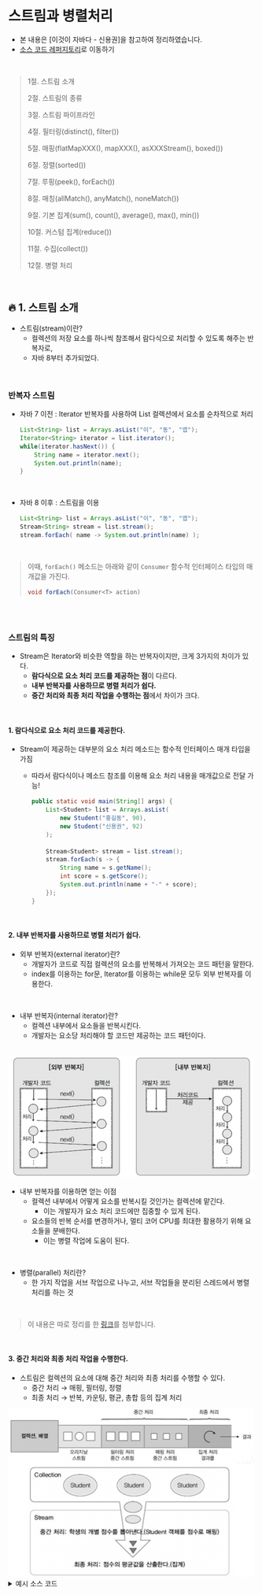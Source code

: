 # 스트림과 병렬처리

- 본 내용은 [이것이 자바다 - 신용권]을 참고하여 정리하였습니다.
- [소스 코드 레퍼지토리](https://github.com/2dongyeop/thisisjava)로 이동하기

<br/>

> 1절. 스트림 소개
>
> 2절. 스트림의 종류
> 
> 3절. 스트림 파이프라인
> 
> 4절. 필터링(distinct(), filter())
>
> 5절. 매핑(flatMapXXX(), mapXXX(), asXXXStream(), boxed())
>
> 6절. 정렬(sorted())
>
> 7절. 루핑(peek(), forEach())
>
> 8절. 매칭(allMatch(), anyMatch(), noneMatch())
>
> 9절. 기본 집계(sum(), count(), average(), max(), min())
>
> 10절. 커스텀 집계(reduce())
>
> 11절. 수집(collect())
>
> 12절. 병렬 처리

<br/>

## 🔥 1. 스트림 소개
- 스트림(stream)이란?
  - 컬렉션의 저장 요소를 하나씩 참조해서 람다식으로 처리할 수 있도록 해주는 반복자로,
  - 자바 8부터 추가되었다.

<br/>

### 반복자 스트림
- 자바 7 이전 : Iterator 반복자를 사용하여 List<String> 컬렉션에서 요소를 순차적으로 처리
    ```java
    List<String> list = Arrays.asList("이", "동", "엽");
    Iterator<String> iterator = list.iterator();
    while(iterator.hasNext()) {
        String name = iterator.next();
        System.out.println(name);
    }
    ```

<br/>

- 자바 8 이후 : 스트림을 이용
    ```Java
    List<String> list = Arrays.asList("이", "동", "엽");
    Stream<String> stream = list.stream();
    stream.forEach( name -> System.out.println(name) );
    ```

<br/>

> 이때, `forEach()` 메소드는 아래와 같이 `Consumer` 함수적 인터페이스 타입의 매개값을 가진다.
> ```Java
> void forEach(Consumer<T> action)
> ```


<br/>

<br/>

### 스트림의 특징
- Stream은 Iterator와 비슷한 역할을 하는 반복자이지만, 크게 3가지의 차이가 있다.
  - **람다식으로 요소 처리 코드를 제공하는 점**이 다르다.
  - **내부 반복자를 사용하므로 병렬 처리가 쉽다.**
  - **중간 처리와 최종 처리 작업을 수행하는 점**에서 차이가 크다.

<br/>

#### 1. 람다식으로 요소 처리 코드를 제공한다.
- Stream이 제공하는 대부분의 요소 처리 메소드는 함수적 인터페이스 매개 타입을 가짐
  - 따라서 람다식이나 메소드 참조를 이용해 요소 처리 내용을 매개값으로 전달 가능!

    ```java
    public static void main(String[] args) {
        List<Student> list = Arrays.asList(
            new Student("홍길동", 90),
            new Student("신용권", 92)
        );

        Stream<Student> stream = list.stream();
        stream.forEach(s -> {
            String name = s.getName();
            int score = s.getScore();
            System.out.println(name + "-" + score);
        });
    }
    ```

<br/>

#### 2. 내부 반복자를 사용하므로 병렬 처리가 쉽다.
- 외부 반복자(external iterator)란?
  - 개발자가 코드로 직접 컬렉션의 요소를 반복해서 가져오는 코드 패턴을 말한다.
  - index를 이용하는 for문, Iterator를 이용하는 while문 모두 외부 반복자를 이용한다.

<br/>

- 내부 반복자(internal iterator)란?
  - 컬렉션 내부에서 요소들을 반복시킨다.
  - 개발자는 요소당 처리해야 할 코드만 제공하는 코드 패턴이다.

<br/>

<img src="https://github.com/2dongyeop/TIL/blob/main/Java/image/iterator2.png" width = 500/>

- 내부 반복자를 이용하면 얻는 이점
  - 컬렉션 내부에서 어떻게 요소를 반복시킬 것인가는 컬렉션에 맡긴다.
    - 이는 개발자가 요소 처리 코드에만 집중할 수 있게 된다.
  - 요소들의 반복 순서를 변경하거나, 멀티 코어 CPU를 최대한 활용하기 위해 요소들을 분배한다.
    - 이는 병렬 작업에 도움이 된다.
    
<br/>

- 병렬(parallel) 처리란?
  - 한 가지 작업을 서브 작업으로 나누고, 서브 작업들을 분리된 스레드에서 병렬 처리를 하는 것

<br/> 

> 이 내용은 따로 정리를 한 [링크](https://github.com/2dongyeop/TIL/blob/main/Java/iterator.md)를 첨부합니다.

<br/>

#### 3. 중간 처리와 최종 처리 작업을 수행한다.
- 스트림은 컬렉션의 요소에 대해 중간 처리와 최종 처리를 수행할 수 있다.
  - 중간 처리 → 매핑, 필터링, 정렬
  - 최종 처리 → 반복, 카운팅, 평균, 총합 등의 집계 처리


<img src="https://github.com/2dongyeop/TIL/blob/main/Java/image/중간처리-최종처리.png" width = 500/>

<br/>

<details>
<summary>예시 소스 코드</summary>
<div markdown="1">

```java
public class MapAndReduceExample {
    public static void main(String[] args) {
        List<Student> studentList = Arrays.asList(
            new Student("홍길동", 10),
            new Student("신용권", 20),
            new Student("유미선", 30)
        );

        double avg = studentList.stream()
						.mapToInt(Student::getScore)
						.average()
						.getAsDouble();

        System.out.println("평균 점수: " + avg);
    }
}
```

</div>
</details>

<br/>

<br/>
